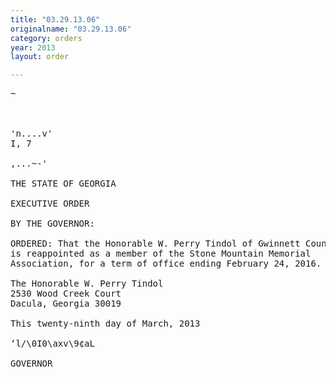 ```yaml
---
title: "03.29.13.06"
originalname: "03.29.13.06"
category: orders
year: 2013
layout: order

---
```

<pre>
~

    

'n....v'
I, 7

,...~-'

THE STATE OF GEORGIA

EXECUTIVE ORDER

BY THE GOVERNOR:

ORDERED: That the Honorable W. Perry Tindol of Gwinnett County, Georgia,
is reappointed as a member of the Stone Mountain Memorial
Association, for a term of office ending February 24, 2016.

The Honorable W. Perry Tindol
2530 Wood Creek Court
Dacula, Georgia 30019

This twenty-ninth day of March, 2013

‘l/\0I0\axv\9¢aL

GOVERNOR

</pre>
